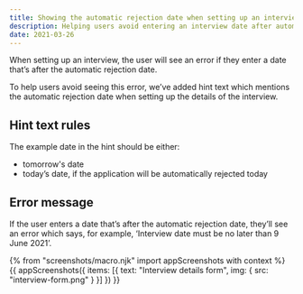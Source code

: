 ```yaml
---
title: Showing the automatic rejection date when setting up an interview
description: Helping users avoid entering an interview date after automatic rejection date
date: 2021-03-26
---
```


When setting up an interview, the user will see an error if they enter a date that’s after the automatic rejection date.

To help users avoid seeing this error, we’ve added hint text which mentions the automatic rejection date when setting up the details of the interview.

## Hint text rules

The example date in the hint should be either:

- tomorrow's date
- today’s date, if the application will be automatically rejected today

## Error message

If the user enters a date that’s after the automatic rejection date, they’ll see an error which says, for example, ‘Interview date must be no later than 9 June 2021’.

{% from "screenshots/macro.njk" import appScreenshots with context %}
{{ appScreenshots({
  items: [{
    text: "Interview details form",
    img: {
      src: "interview-form.png"
    }
  }]
}) }}
